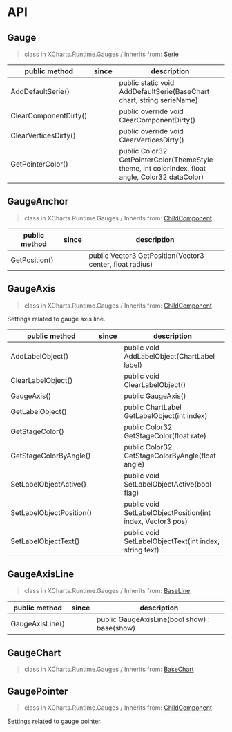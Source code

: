 # API

## Gauge

> class in XCharts.Runtime.Gauges / Inherits from: [Serie](https://xcharts-team.github.io/docs/api#serie)


|public method|since|description|
|--|--|--|
|AddDefaultSerie()||public static void AddDefaultSerie(BaseChart chart, string serieName)|
|ClearComponentDirty()||public override void ClearComponentDirty()|
|ClearVerticesDirty()||public override void ClearVerticesDirty()|
|GetPointerColor()||public Color32 GetPointerColor(ThemeStyle theme, int colorIndex, float angle, Color32 dataColor)|

## GaugeAnchor

> class in XCharts.Runtime.Gauges / Inherits from: [ChildComponent](https://xcharts-team.github.io/docs/api#childcomponent)


|public method|since|description|
|--|--|--|
|GetPosition()||public Vector3 GetPosition(Vector3 center, float radius)|

## GaugeAxis

> class in XCharts.Runtime.Gauges / Inherits from: [ChildComponent](https://xcharts-team.github.io/docs/api#childcomponent)

Settings related to gauge axis line.

|public method|since|description|
|--|--|--|
|AddLabelObject()||public void AddLabelObject(ChartLabel label)|
|ClearLabelObject()||public void ClearLabelObject()|
|GaugeAxis()||public GaugeAxis()|
|GetLabelObject()||public ChartLabel GetLabelObject(int index)|
|GetStageColor()||public Color32 GetStageColor(float rate)|
|GetStageColorByAngle()||public Color32 GetStageColorByAngle(float angle)|
|SetLabelObjectActive()||public void SetLabelObjectActive(bool flag)|
|SetLabelObjectPosition()||public void SetLabelObjectPosition(int index, Vector3 pos)|
|SetLabelObjectText()||public void SetLabelObjectText(int index, string text)|

## GaugeAxisLine

> class in XCharts.Runtime.Gauges / Inherits from: [BaseLine](https://xcharts-team.github.io/docs/api#baseline)


|public method|since|description|
|--|--|--|
|GaugeAxisLine()||public GaugeAxisLine(bool show) : base(show)|

## GaugeChart

> class in XCharts.Runtime.Gauges / Inherits from: [BaseChart](https://xcharts-team.github.io/docs/api#basechart)


## GaugePointer

> class in XCharts.Runtime.Gauges / Inherits from: [ChildComponent](https://xcharts-team.github.io/docs/api#childcomponent)

Settings related to gauge pointer.

